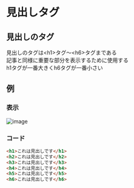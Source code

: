 # 見出しタグ
## 見出しのタグ
見出しのタグは&lt;h1&gt;タグ～&lt;h6&gt;タグまである    
記事と同様に重要な部分を表示するために使用する  
h1タグが一番大きくh6タグが一番小さい

## 例
### 表示
![image](https://github.com/user-attachments/assets/46fce58e-cd5b-4a4b-92b4-487e8c20adda) 

### コード
```html
<h1>これは見出しです</h1>
<h2>これは見出しです</h2>
<h3>これは見出しです</h3>
<h4>これは見出しです</h4>
<h5>これは見出しです</h5>
<h6>これは見出しです</h6>
```